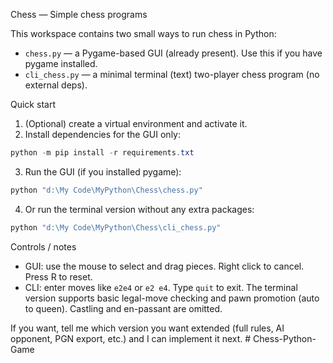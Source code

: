 Chess — Simple chess programs

This workspace contains two small ways to run chess in Python:

- `chess.py` — a Pygame-based GUI (already present). Use this if you have pygame installed.
- `cli_chess.py` — a minimal terminal (text) two-player chess program (no external deps).

Quick start
1. (Optional) create a virtual environment and activate it.
2. Install dependencies for the GUI only:

```powershell
python -m pip install -r requirements.txt
```

3. Run the GUI (if you installed pygame):

```powershell
python "d:\My Code\MyPython\Chess\chess.py"
```

4. Or run the terminal version without any extra packages:

```powershell
python "d:\My Code\MyPython\Chess\cli_chess.py"
```

Controls / notes
- GUI: use the mouse to select and drag pieces. Right click to cancel. Press R to reset.
- CLI: enter moves like `e2e4` or `e2 e4`. Type `quit` to exit. The terminal version supports
	basic legal-move checking and pawn promotion (auto to queen). Castling and en-passant are omitted.

If you want, tell me which version you want extended (full rules, AI opponent, PGN export, etc.) and I can implement it next.
#   C h e s s - P y t h o n - G a m e  
 